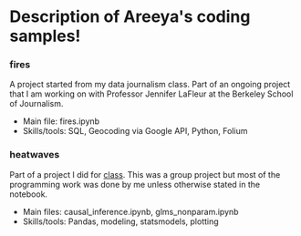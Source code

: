 # Description of Areeya's coding samples! 

### fires
A project started from my data journalism class. Part of an ongoing project that I am working on with Professor Jennifer LaFleur at the Berkeley School of Journalism.  
- Main file: fires.ipynb  
- Skills/tools: SQL, Geocoding via Google API, Python, Folium

### heatwaves
Part of a project I did for [class](https://data102.org/). This was a group project but most of the programming work was done by me unless otherwise stated in the notebook.   
- Main files: causal_inference.ipynb, glms_nonparam.ipynb
- Skills/tools: Pandas, modeling, statsmodels, plotting

